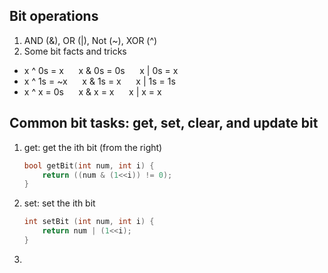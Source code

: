 ## Bit operations
1. AND (&), OR (|), Not (~), XOR (^)
2. Some bit facts and tricks
  * x ^ 0s = x        &nbsp;&nbsp;&nbsp;&nbsp;    x & 0s = 0s    &nbsp;&nbsp;&nbsp;&nbsp;    x | 0s = x
  * x ^ 1s = ~x       &nbsp;&nbsp;&nbsp;&nbsp;    x & 1s = x     &nbsp;&nbsp;&nbsp;&nbsp;    x | 1s = 1s
  * x ^ x = 0s        &nbsp;&nbsp;&nbsp;&nbsp;    x & x = x      &nbsp;&nbsp;&nbsp;&nbsp;    x | x = x
  
## Common bit tasks: get, set, clear, and update bit
1. get: get the ith bit (from the right)

	```C
	bool getBit(int num, int i) {
		return ((num & (1<<i)) != 0);
	}
	```
2. set: set the ith bit 
	
	```cpp
	int setBit (int num, int i) {
		return num | (1<<i);
	}
	```
3. 